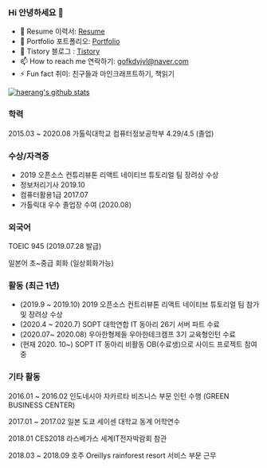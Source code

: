 ### Hi 안녕하세요 👋

- 🔭 Resume 이력서: [Resume](https://www.notion.so/RESUME-f7c2b9a8f9c84df9806cc62287f6547b) 
- 🌱 Portfolio 포트폴리오: [Portfolio](https://www.notion.so/COVERLETTER-PORTFOLIO-2eb64be0156d446ab2f291f95591b127)
- 👯 Tistory 블로그 : [Tistory](https://haerang94.tistory.com/)
- 📫 How to reach me 연락하기: gofkdvjvl@naver.com 
- ⚡ Fun fact 취미: 친구들과 마인크래프트하기, 책읽기

[![haerang's github stats](https://github-readme-stats.vercel.app/api?username=haerang94)](https://github.com/anuraghazra/github-readme-stats)

### 학력

2015.03 ~ 2020.08 가톨릭대학교 컴퓨터정보공학부 4.29/4.5 (졸업)

### 수상/자격증

- 2019 오픈소스 컨튜리뷰톤 리액트 네이티브 튜토리얼 팀 장려상 수상
- 정보처리기사 2019.10
- 컴퓨터활용1급 2017.07
- 가톨릭대 우수 졸업장 수여 (2020.08)

### 외국어

TOEIC 945 (2019.07.28 발급)

일본어 초~중급 회화 (일상회화가능)

### 활동 (최근 1년)

- (2019.9 ~ 2019.10) 2019 오픈소스 컨트리뷰톤 리액트 네이티브 튜토리얼 팀 참가 및 장려상 수상
- (2020.4 ~ 2020.7) SOPT 대학연합 IT 동아리 26기 서버 파트 수료
- (2020.07~ 2020.08) 우아한형제들 우아한테크캠프 3기 교육형인턴 수료
- (현재 2020. 10~) SOPT IT 동아리 비활동 OB(수료생)으로 사이드 프로젝트 참여중



### 기타 활동

2016.01 ~ 2016.02 인도네시아 자카르타 비즈니스 부문 인턴 수행 (GREEN BUSINESS CENTER)

2017.01 ~ 2017.02 일본 도쿄 세이센 대학교 동계 어학연수 

2018.01 CES2018 라스베가스 세계IT전자박람회 참관

2018.03 ~ 2018.09 호주 Oreillys rainforest resort 서비스 부문 근무 
